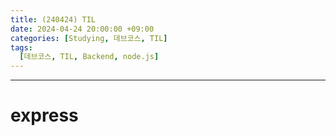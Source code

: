 ```yaml
---
title: (240424) TIL
date: 2024-04-24 20:00:00 +09:00
categories: [Studying, 데브코스, TIL]
tags: 
  [데브코스, TIL, Backend, node.js]
---
```




---

express
===